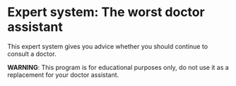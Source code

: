 # Expert system: The worst doctor assistant
This expert system gives you advice whether you should continue to consult a doctor.


**WARNING**: This program is for educational purposes only, do not use it as a replacement for your doctor assistant.


